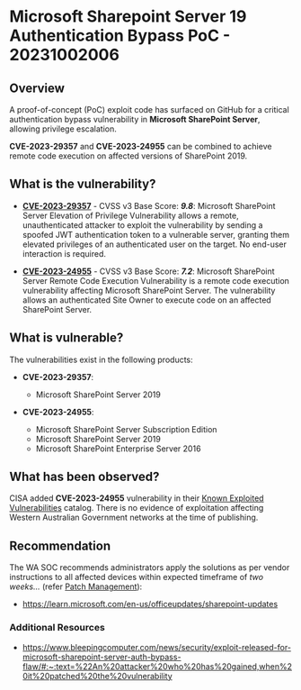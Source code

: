 # Microsoft Sharepoint Server 19 Authentication Bypass PoC - 20231002006

## Overview

A proof-of-concept (PoC) exploit code has surfaced on GitHub for a critical authentication bypass vulnerability in **Microsoft SharePoint Server**, allowing privilege escalation.

**CVE-2023-29357** and **CVE-2023-24955** can be combined to achieve remote code execution on affected versions of SharePoint 2019.

## What is the vulnerability?

- [**CVE-2023-29357**](https://www.cve.org/CVERecord?id=CVE-2023-29357) - CVSS v3 Base Score: ***9.8***: Microsoft SharePoint Server Elevation of Privilege Vulnerability allows a remote, unauthenticated attacker to exploit the vulnerability by sending a spoofed JWT authentication token to a vulnerable server, granting them elevated privileges of an authenticated user on the target. No end-user interaction is required.

- [**CVE-2023-24955**](https://www.cve.org/CVERecord?id=CVE-2023-24955) - CVSS v3 Base Score: ***7.2***: Microsoft SharePoint Server Remote Code Execution Vulnerability is a remote code execution vulnerability affecting Microsoft SharePoint Server. The vulnerability allows an authenticated Site Owner to execute code on an affected SharePoint Server.

## What is vulnerable?

The vulnerabilities exist in the following products:

- **CVE-2023-29357**:

    - Microsoft SharePoint Server 2019

- **CVE-2023-24955**:

    - Microsoft SharePoint Server Subscription Edition
    - Microsoft SharePoint Server 2019
    - Microsoft SharePoint Enterprise Server 2016

## What has been observed?

CISA added **CVE-2023-24955** vulnerability in their [Known Exploited Vulnerabilities](https://www.cisa.gov/known-exploited-vulnerabilities-catalog) catalog. There is no evidence of exploitation affecting Western Australian Government networks at the time of publishing.

## Recommendation

The WA SOC recommends administrators apply the solutions as per vendor instructions to all affected devices within expected timeframe of *two weeks...* (refer [Patch Management](../guidelines/patch-management.md)):

- <https://learn.microsoft.com/en-us/officeupdates/sharepoint-updates>

### Additional Resources

- <https://www.bleepingcomputer.com/news/security/exploit-released-for-microsoft-sharepoint-server-auth-bypass-flaw/#:~:text=%22An%20attacker%20who%20has%20gained,when%20it%20patched%20the%20vulnerability>
